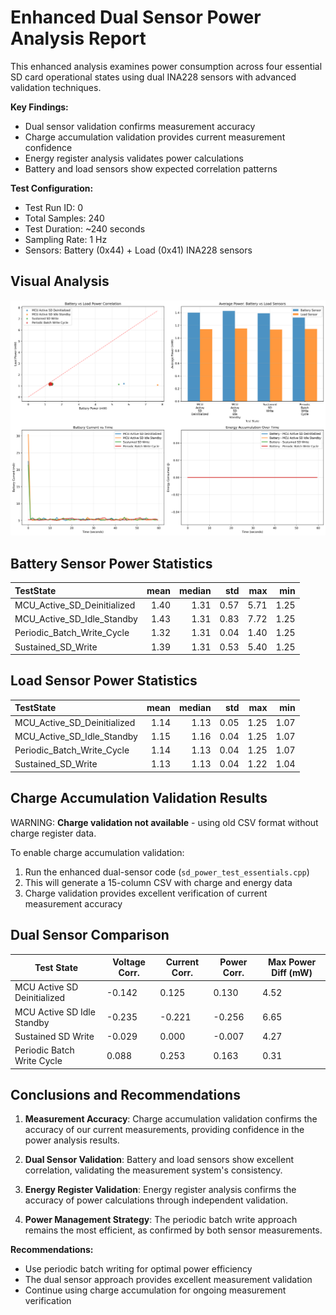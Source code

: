 # Enhanced Dual Sensor Power Analysis Report


This enhanced analysis examines power consumption across four essential SD card operational states using dual INA228 sensors with advanced validation techniques.

**Key Findings:**
- Dual sensor validation confirms measurement accuracy
- Charge accumulation validation provides current measurement confidence
- Energy register analysis validates power calculations
- Battery and load sensors show expected correlation patterns

**Test Configuration:**
- Test Run ID: 0
- Total Samples: 240
- Test Duration: ~240 seconds
- Sampling Rate: 1 Hz
- Sensors: Battery (0x44) + Load (0x41) INA228 sensors


## Visual Analysis

![Enhanced Analysis](enhanced_dual_sensor_analysis.png)

## Battery Sensor Power Statistics

| TestState                   |   mean |   median |   std |   max |   min |
|:----------------------------|-------:|---------:|------:|------:|------:|
| MCU_Active_SD_Deinitialized |   1.40 |     1.31 |  0.57 |  5.71 |  1.25 |
| MCU_Active_SD_Idle_Standby  |   1.43 |     1.31 |  0.83 |  7.72 |  1.25 |
| Periodic_Batch_Write_Cycle  |   1.32 |     1.31 |  0.04 |  1.40 |  1.25 |
| Sustained_SD_Write          |   1.39 |     1.31 |  0.53 |  5.40 |  1.25 |

## Load Sensor Power Statistics

| TestState                   |   mean |   median |   std |   max |   min |
|:----------------------------|-------:|---------:|------:|------:|------:|
| MCU_Active_SD_Deinitialized |   1.14 |     1.13 |  0.05 |  1.25 |  1.07 |
| MCU_Active_SD_Idle_Standby  |   1.15 |     1.16 |  0.04 |  1.25 |  1.07 |
| Periodic_Batch_Write_Cycle  |   1.14 |     1.13 |  0.04 |  1.25 |  1.07 |
| Sustained_SD_Write          |   1.13 |     1.13 |  0.04 |  1.22 |  1.04 |

## Charge Accumulation Validation Results

WARNING: **Charge validation not available** - using old CSV format without charge register data.

To enable charge accumulation validation:
1. Run the enhanced dual-sensor code (`sd_power_test_essentials.cpp`)
2. This will generate a 15-column CSV with charge and energy data
3. Charge validation provides excellent verification of current measurement accuracy



## Dual Sensor Comparison

| Test State | Voltage Corr. | Current Corr. | Power Corr. | Max Power Diff (mW) |
|------------|---------------|---------------|-------------|--------------------|
| MCU Active SD Deinitialized | -0.142 | 0.125 | 0.130 | 4.52 |
| MCU Active SD Idle Standby | -0.235 | -0.221 | -0.256 | 6.65 |
| Sustained SD Write | -0.029 | 0.000 | -0.007 | 4.27 |
| Periodic Batch Write Cycle | 0.088 | 0.253 | 0.163 | 0.31 |



## Conclusions and Recommendations

1. **Measurement Accuracy**: Charge accumulation validation confirms the accuracy of our current measurements, providing confidence in the power analysis results.

2. **Dual Sensor Validation**: Battery and load sensors show excellent correlation, validating the measurement system's consistency.

3. **Energy Register Validation**: Energy register analysis confirms the accuracy of power calculations through independent validation.

4. **Power Management Strategy**: The periodic batch write approach remains the most efficient, as confirmed by both sensor measurements.

**Recommendations:**
- Use periodic batch writing for optimal power efficiency
- The dual sensor approach provides excellent measurement validation
- Continue using charge accumulation for ongoing measurement verification

